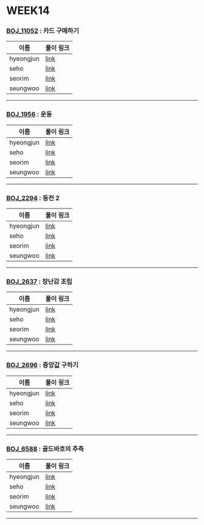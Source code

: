 # WEEK14

### [BOJ_11052](https://boj.kr/11052) : 카드 구매하기

|이름|풀이 링크|
|--|--|
|hyeongjun| [link](BOJ_11052/hyeongjun.cpp)
|seho| [link](BOJ_11052/seho.py)
|seorim| [link](BOJ_11052/seorim.py)
|seungwoo| [link](BOJ_11052/seungwoo.py)
---


### [BOJ_1956](https://boj.kr/1956) : 운동

|이름|풀이 링크|
|--|--|
|hyeongjun| [link](BOJ_1956/hyeongjun.cpp)
|seho| [link](BOJ_1956/seho.py)
|seorim| [link](BOJ_1956/seorim.py)
|seungwoo| [link](BOJ_1956/seungwoo.py)
---


### [BOJ_2294](https://boj.kr/2294) : 동전 2

|이름|풀이 링크|
|--|--|
|hyeongjun| [link](BOJ_2294/hyeongjun.cpp)
|seho| [link](BOJ_2294/seho.py)
|seorim| [link](BOJ_2294/seorim.py)
|seungwoo| [link](BOJ_2294/seungwoo.py)
---


### [BOJ_2637](https://boj.kr/2637) : 장난감 조립

|이름|풀이 링크|
|--|--|
|hyeongjun| [link](BOJ_2637/hyeongjun.cpp)
|seho| [link](BOJ_2637/seho.py)
|seorim| [link](BOJ_2637/seorim.py)
|seungwoo| [link](BOJ_2637/seungwoo.py)
---


### [BOJ_2696](https://boj.kr/2696) : 중앙값 구하기

|이름|풀이 링크|
|--|--|
|hyeongjun| [link](BOJ_2696/hyeongjun.cpp)
|seho| [link](BOJ_2696/seho.py)
|seorim| [link](BOJ_2696/seorim.py)
|seungwoo| [link](BOJ_2696/seungwoo.py)
---


### [BOJ_6588](https://boj.kr/6588) : 골드바흐의 추측

|이름|풀이 링크|
|--|--|
|hyeongjun| [link](BOJ_6588/hyeongjun.cpp)
|seho| [link](BOJ_6588/seho.py)
|seorim| [link](BOJ_6588/seorim.py)
|seungwoo| [link](BOJ_6588/seungwoo.py)
---
